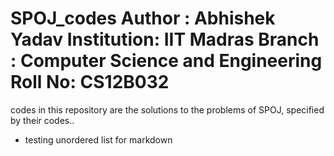 SPOJ_codes
Author : Abhishek Yadav
Institution: IIT Madras
Branch : Computer Science and Engineering
Roll No: CS12B032
==========

codes in this repository are the solutions to the problems of SPOJ, specified by their codes..
* testing unordered list for markdown
